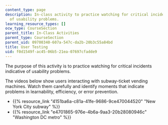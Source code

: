 ```yaml
---
content_type: page
description: In-class activity to practice watching for critical incidents indicative
  of usability problems.
learning_resource_types: []
ocw_type: CourseSection
parent_title: In-Class Activities
parent_type: CourseSection
parent_uid: 09700340-607a-547c-da2b-20b3c55a84bd
title: User Testing
uid: f0d1549f-ac45-06b5-21ea-07697cfadde9
---
```


The purpose of this activity is to practice watching for critical incidents indicative of usability problems.

The videos below show users interacting with subway-ticket vending machines. Watch them carefully and identify moments that indicate problems in learnability, efficiency, or error prevention.

*   {{% resource_link "4151ba6a-c81a-41fe-9686-9ce470044520" "New York City subway" %}}
*   {{% resource_link "e4701865-976e-4b6a-9aa3-20b28080946c" "Washington DC metro" %}}